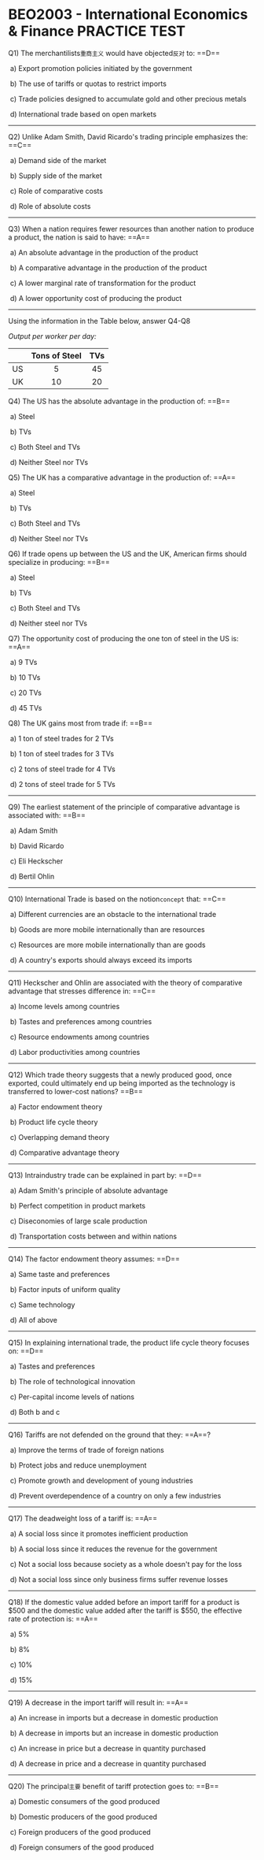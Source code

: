 # BEO2003 - International Economics & Finance PRACTICE TEST

Q1) The merchantilists`重商主义` would have objected`反对` to: ==D==

​	a)  Export promotion policies initiated by the government

​	b)  The use of tariffs or quotas to restrict imports

​	c)  Trade policies designed to accumulate gold and other precious metals

​	d)  International trade based on open markets

---

Q2) Unlike Adam Smith, David Ricardo's trading principle emphasizes the: ==C==

​	a)  Demand side of the market

​	b)  Supply side of the market

​	c)  Role of comparative costs

​	d)  Role of absolute costs

---

Q3) When a nation requires fewer resources than another nation to produce a product, the nation is said to have: ==A==

​	a)  An absolute advantage in the production of the product

​	b)  A comparative advantage in the production of the product

​	c)  A lower marginal rate of transformation for the product

​	d)  A lower opportunity cost of producing the product

---

Using the information in the Table below, answer Q4-Q8

*Output per worker per day:*

|      | Tons of Steel | TVs  |
| ---- | :-----------: | :--: |
| US   |       5       |  45  |
| UK   |      10       |  20  |

Q4) The US has the absolute advantage in the production of: ==B==

​	a)  Steel

​	b)  TVs

​	c)  Both Steel and TVs

​	d)  Neither Steel nor TVs

Q5) The UK has a comparative advantage in the production of: ==A==

​	a)  Steel

​	b)  TVs

​	c)  Both Steel and TVs

​	d)  Neither Steel nor TVs

Q6) If trade opens up between the US and the UK, American firms should specialize in producing: ==B==

​	a)  Steel

​	b)  TVs

​	c)  Both Steel and TVs

​	d)  Neither steel nor TVs

Q7) The opportunity cost of producing the one ton of steel in the US is: ==A==

​	a)  9 TVs

​	b)  10 TVs

​	c)  20 TVs

​	d)  45 TVs

Q8) The UK gains most from trade if: ==B==

​	a)  1 ton of steel trades for 2 TVs

​	b)  1 ton of steel trades for 3 TVs

​	c)  2 tons of steel trade for 4 TVs

​	d)  2 tons of steel trade for 5 TVs

---

Q9) The earliest statement of the principle of comparative advantage is associated with: ==B==

​	a)  Adam Smith

​	b)  David Ricardo

​	c)  Eli Heckscher

​	d)  Bertil Ohlin

---

Q10) International Trade is based on the notion`concept` that: ==C==

​	a)  Different currencies are an obstacle to the international trade

​	b)  Goods are more mobile internationally than are resources 

​	c)  Resources are more mobile internationally than are goods

​	d)  A country's exports should always exceed its imports

---

Q11) Heckscher and Ohlin are associated with the theory of comparative advantage that stresses difference in: ==C==

​	a)  Income levels among countries

​	b)  Tastes and preferences among countries

​	c)  Resource endowments among countries

​	d)  Labor productivities among countries

---

Q12) Which trade theory suggests that a newly produced good, once exported, could ultimately end up being imported as the technology is transferred to lower-cost nations? ==B==

​	a)  Factor endowment theory

​	b)  Product life cycle theory

​	c)  Overlapping demand theory

​	d)  Comparative advantage theory

---

Q13) Intraindustry trade can be explained in part by: ==D==

​	a)  Adam Smith's principle of absolute advantage

​	b)  Perfect competition in product markets

​	c)  Diseconomies of large scale production

​	d)  Transportation costs between and within nations

---

Q14) The factor endowment theory assumes: ==D==

​	a)  Same taste and preferences

​	b)  Factor inputs of uniform quality

​	c)  Same technology

​	d)  All of above

---

Q15) In explaining international trade, the product life cycle theory focuses on: ==D==

​	a)  Tastes and preferences

​	b)  The role of technological innovation

​	c)  Per-capital income levels of nations

​	d)  Both b and c

---

Q16) Tariffs are not defended on the ground that they: ==A==?

​	a)  Improve the terms of trade of foreign nations

​	b)  Protect jobs and reduce unemployment

​	c)  Promote growth and development of young industries

​	d)  Prevent overdependence of a country on only a few industries

---

Q17) The deadweight loss of a tariff is: ==A==

​	a)  A social loss since it promotes inefficient production

​	b)  A social loss since it reduces the revenue for the government

​	c)  Not a social loss because society as a whole doesn't pay for the loss

​	d)  Not a social loss since only business firms suffer revenue losses

---

Q18) If the domestic value added before an import tariff for a product is \$500 and the domestic value added after the tariff is \$550, the effective rate of protection is: ==A==

​	a)  5%

​	b)  8%

​	c)  10%

​	d)  15%

---

Q19) A decrease in the import tariff will result in: ==A==

​	a)  An increase in imports but a decrease in domestic production

​	b)  A decrease in imports but an increase in domestic production

​	c)  An increase in price but a decrease in quantity purchased

​	d)  A decrease in price and a decrease in quantity purchased

---

Q20) The principal`主要` benefit of tariff protection goes to: ==B==

​	a)  Domestic consumers of the good produced

​	b)  Domestic producers of the good produced

​	c)  Foreign producers of the good produced

​	d)  Foreign consumers of the good produced
